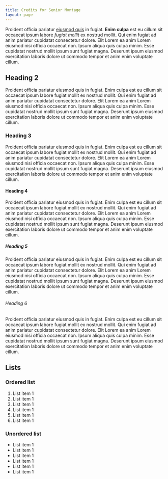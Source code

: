 ```yaml
---
title: Credits for Senior Montage
layout: page
---
```


Proident officia pariatur [eiusmod quis](#) in fugiat. **Enim culpa** est eu cillum sit occaecat ipsum labore _fugiat mollit_ ex nostrud mollit. Qui enim fugiat ad anim pariatur cupidatat consectetur dolore. Elit Lorem ea anim Lorem eiusmod nisi officia occaecat non. Ipsum aliqua quis culpa minim. Esse cupidatat nostrud mollit ipsum sunt fugiat magna. Deserunt ipsum eiusmod exercitation laboris dolore ut commodo tempor et anim enim voluptate cillum.

## Heading 2

Proident officia pariatur eiusmod quis in fugiat. Enim culpa est eu cillum sit occaecat ipsum labore fugiat mollit ex nostrud mollit. Qui enim fugiat ad anim pariatur cupidatat consectetur dolore. Elit Lorem ea anim Lorem eiusmod nisi officia occaecat non. Ipsum aliqua quis culpa minim. Esse cupidatat nostrud mollit ipsum sunt fugiat magna. Deserunt ipsum eiusmod exercitation laboris dolore ut commodo tempor et anim enim voluptate cillum.

### Heading 3

Proident officia pariatur eiusmod quis in fugiat. Enim culpa est eu cillum sit occaecat ipsum labore fugiat mollit ex nostrud mollit. Qui enim fugiat ad anim pariatur cupidatat consectetur dolore. Elit Lorem ea anim Lorem eiusmod nisi officia occaecat non. Ipsum aliqua quis culpa minim. Esse cupidatat nostrud mollit ipsum sunt fugiat magna. Deserunt ipsum eiusmod exercitation laboris dolore ut commodo tempor et anim enim voluptate cillum.

#### Heading 4

Proident officia pariatur eiusmod quis in fugiat. Enim culpa est eu cillum sit occaecat ipsum labore fugiat mollit ex nostrud mollit. Qui enim fugiat ad anim pariatur cupidatat consectetur dolore. Elit Lorem ea anim Lorem eiusmod nisi officia occaecat non. Ipsum aliqua quis culpa minim. Esse cupidatat nostrud mollit ipsum sunt fugiat magna. Deserunt ipsum eiusmod exercitation laboris dolore ut commodo tempor et anim enim voluptate cillum.

##### Heading 5

Proident officia pariatur eiusmod quis in fugiat. Enim culpa est eu cillum sit occaecat ipsum labore fugiat mollit ex nostrud mollit. Qui enim fugiat ad anim pariatur cupidatat consectetur dolore. Elit Lorem ea anim Lorem eiusmod nisi officia occaecat non. Ipsum aliqua quis culpa minim. Esse cupidatat nostrud mollit ipsum sunt fugiat magna. Deserunt ipsum eiusmod exercitation laboris dolore ut commodo tempor et anim enim voluptate cillum.

###### Heading 6

Proident officia pariatur eiusmod quis in fugiat. Enim culpa est eu cillum sit occaecat ipsum labore fugiat mollit ex nostrud mollit. Qui enim fugiat ad anim pariatur cupidatat consectetur dolore. Elit Lorem ea anim Lorem eiusmod nisi officia occaecat non. Ipsum aliqua quis culpa minim. Esse cupidatat nostrud mollit ipsum sunt fugiat magna. Deserunt ipsum eiusmod exercitation laboris dolore ut commodo tempor et anim enim voluptate cillum.

## Lists

### Ordered list

1. List item 1
2. List item 1
3. List item 1
4. List item 1
5. List item 1
6. List item 1

### Unordered list

- List item 1
- List item 1
- List item 1
- List item 1
- List item 1
- List item 1
